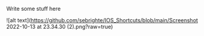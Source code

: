 Write some stuff here


![alt text](https://github.com/sebrighte/IOS_Shortcuts/blob/main/Screenshot 2022-10-13 at 23.34.30 (2).png?raw=true)
